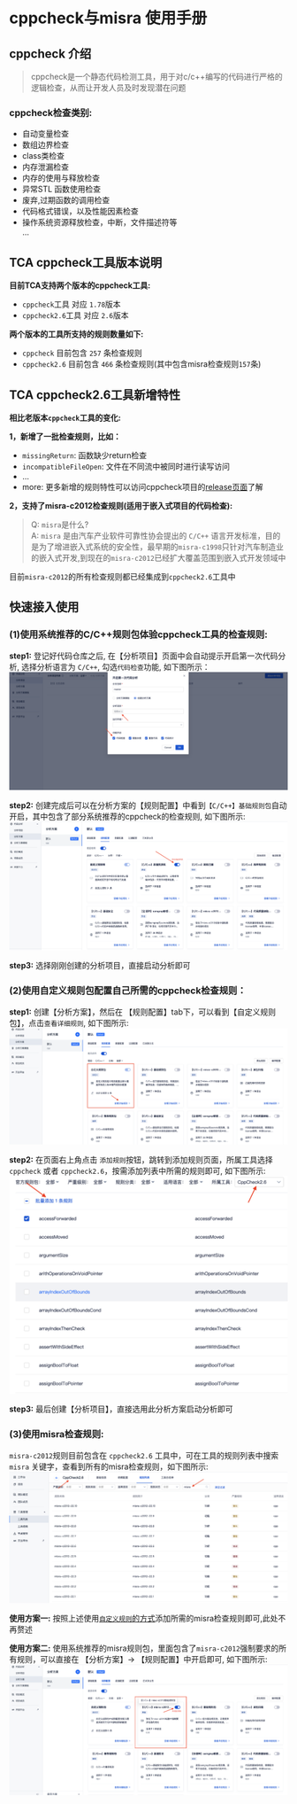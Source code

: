 # cppcheck与misra 使用手册

## cppcheck 介绍

> cppcheck是一个静态代码检测工具，用于对c/c++编写的代码进行严格的逻辑检查，从而让开发人员及时发现潜在问题

### cppcheck检查类别:
- 自动变量检查
- 数组边界检查
- class类检查
- 内存泄漏检查
- 内存的使用与释放检查
- 异常STL 函数使用检查
- 废弃,过期函数的调用检查
- 代码格式错误，以及性能因素检查
- 操作系统资源释放检查，中断，文件描述符等   
...


## TCA cppcheck工具版本说明

**目前TCA支持两个版本的cppcheck工具:**

- `cppcheck`工具 对应 `1.78`版本    
- `cppcheck2.6`工具 对应 `2.6`版本   

**两个版本的工具所支持的规则数量如下:**

- `cppcheck` 目前包含 `257` 条检查规则
- `cppcheck2.6` 目前包含 `466` 条检查规则(其中包含misra检查规则`157`条)


## TCA cppcheck2.6工具新增特性
**相比老版本`cppcheck`工具的变化:**   

**1，新增了一批检查规则，比如：**
- `missingReturn`: 函数缺少return检查
- `incompatibleFileOpen`: 文件在不同流中被同时进行读写访问
- ...
- more: 更多新增的规则特性可以访问cppcheck项目的[release页面](https://github.com/danmar/cppcheck/releases)了解


**2，支持了misra-c2012检查规则(适用于嵌入式项目的代码检查):**
> Q: `misra`是什么?    
> A: `misra` 是由汽车产业软件可靠性协会提出的 `C/C++` 语言开发标准，目的是为了增进嵌入式系统的安全性，最早期的`misra-c1998`只针对汽车制造业的嵌入式开发,到现在的`misra-c2012`已经扩大覆盖范围到嵌入式开发领域中

目前`misra-c2012`的所有检查规则都已经集成到`cppcheck2.6`工具中


## 快速接入使用

### (1)使用系统推荐的C/C++规则包体验cppcheck工具的检查规则:

**step1:** 登记好代码仓库之后, 在【分析项目】页面中会自动提示开启第一次代码分析, 选择分析语言为 `C/C++`, 勾选`代码检查`功能, 如下图所示：
![include](../../../../images/cppcheckCreateAnalyzer_01.png)

**step2:** 创建完成后可以在分析方案的【规则配置】中看到`【C/C++】基础规则包`自动开启，其中包含了部分系统推荐的cppcheck的检查规则, 如下图所示:
![include](../../../../images/cppcheckCreateAnalyzer_02.png)


**step3:** 选择刚刚创建的分析项目，直接启动分析即可

### (2)使用自定义规则包配置自己所需的cppcheck检查规则：

**step1:** 创建【分析方案】，然后在 【规则配置】tab下，可以看到【自定义规则包】，点击`查看详细规则`, 如下图所示:
![include](../../../../images/cppcheckCreateCustomRules.png)

**step2:** 在页面右上角点击 `添加规则`按钮，跳转到添加规则页面，所属工具选择`cppcheck` 或者 `cppcheck2.6`，按需添加列表中所需的规则即可, 如下图所示:
![include](../../../../images/cppcheckCreateCustomRules_02.png)


**step3:** 最后创建【分析项目】，直接选用此分析方案启动分析即可


### (3)使用misra检查规则: 
`misra-c2012`规则目前包含在 `cppcheck2.6` 工具中，可在工具的规则列表中搜索 `misra` 关键字，查看到所有的misra检查规则，如下图所示:
![include](../../../../images/cppcheckCreateMisraRules.png)


**使用方案一:** 按照上述使用[`自定义规则`的方式](#2使用自定义规则包配置自己所需的cppcheck检查规则)添加所需的misra检查规则即可,此处不再赘述

**使用方案二:** 使用系统推荐的misra规则包，里面包含了`misra-c2012`强制要求的所有规则，可以直接在 【分析方案】-> 【规则配置】中开启即可, 如下图所示:
![include](../../../../images/cppcheckCreateMisraRules_02.png)

